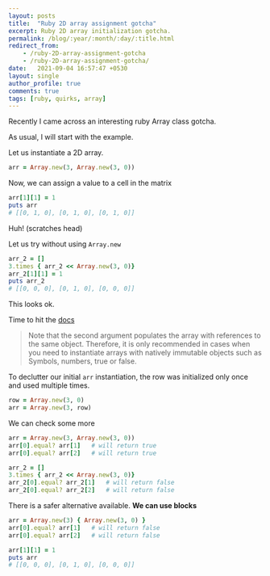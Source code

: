```yaml
---
layout: posts
title:  "Ruby 2D array assignment gotcha"
excerpt: Ruby 2D array initialization gotcha.
permalink: /blog/:year/:month/:day/:title.html
redirect_from:
    - /ruby-2D-array-assignment-gotcha
    - /ruby-2D-array-assignment-gotcha/
date:   2021-09-04 16:57:47 +0530
layout: single
author_profile: true
comments: true
tags: [ruby, quirks, array]
---
```

Recently I came across an interesting ruby Array class gotcha.

As usual, I will start with the example.

Let us instantiate a 2D array.

``` ruby
arr = Array.new(3, Array.new(3, 0))
```

Now, we can assign a value to a cell in the matrix

``` ruby
arr[1][1] = 1
puts arr
# [[0, 1, 0], [0, 1, 0], [0, 1, 0]]
```

Huh! (scratches head)

Let us try without using `Array.new`

``` ruby
arr_2 = []
3.times { arr_2 << Array.new(3, 0)}
arr_2[1][1] = 1
puts arr_2
# [[0, 0, 0], [0, 1, 0], [0, 0, 0]]
```

This looks ok.

Time to hit the [docs](https://docs.ruby-lang.org/en/3.0.0/Array.html)

> Note that the second argument populates the array with references to the same object. Therefore, it is only recommended in cases when you need to instantiate arrays with natively immutable objects such as Symbols, numbers, true or false.

To declutter our initial `arr` instantiation, the row was initialized only once and used multiple times.

``` ruby
row = Array.new(3, 0)
arr = Array.new(3, row)
```

We can check some more

``` ruby
arr = Array.new(3, Array.new(3, 0))
arr[0].equal? arr[1]   # will return true
arr[0].equal? arr[2]   # will return true

arr_2 = []
3.times { arr_2 << Array.new(3, 0)}
arr_2[0].equal? arr_2[1]   # will return false
arr_2[0].equal? arr_2[2]   # will return false
```

There is a safer alternative available. **We can use blocks**

``` ruby
arr = Array.new(3) { Array.new(3, 0) }
arr[0].equal? arr[1]   # will return false
arr[0].equal? arr[2]   # will return false

arr[1][1] = 1
puts arr
# [[0, 0, 0], [0, 1, 0], [0, 0, 0]]
```
